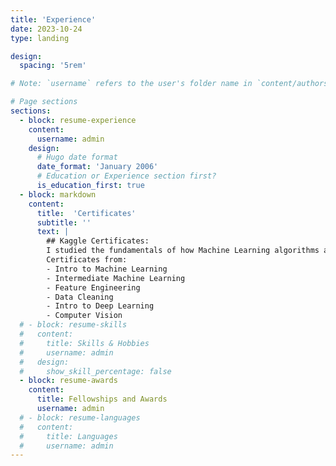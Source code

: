 ```yaml
---
title: 'Experience'
date: 2023-10-24
type: landing

design:
  spacing: '5rem'

# Note: `username` refers to the user's folder name in `content/authors/`

# Page sections
sections:
  - block: resume-experience
    content:
      username: admin
    design:
      # Hugo date format
      date_format: 'January 2006'
      # Education or Experience section first?
      is_education_first: true
  - block: markdown
    content:
      title:  'Certificates'
      subtitle: ''
      text: |
        ## Kaggle Certificates:
        I studied the fundamentals of how Machine Learning algorithms are constructed and used, how feature engineering is done, and some techniques for building and applying deep learning algorithms. 
        Certificates from:
        - Intro to Machine Learning
        - Intermediate Machine Learning
        - Feature Engineering
        - Data Cleaning
        - Intro to Deep Learning
        - Computer Vision
  # - block: resume-skills
  #   content:
  #     title: Skills & Hobbies
  #     username: admin
  #   design:
  #     show_skill_percentage: false
  - block: resume-awards
    content:
      title: Fellowships and Awards
      username: admin
  # - block: resume-languages
  #   content:
  #     title: Languages
  #     username: admin
---
```

